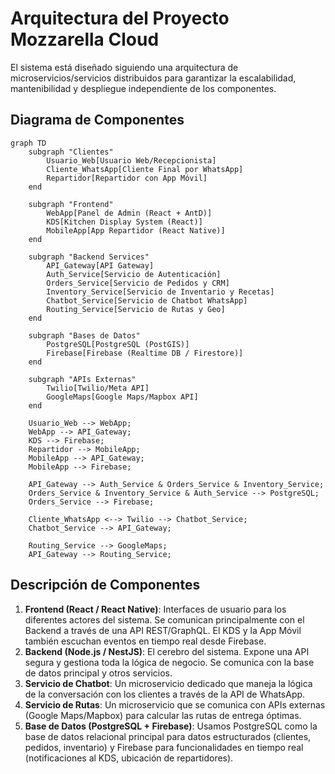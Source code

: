 # Arquitectura del Proyecto Mozzarella Cloud

El sistema está diseñado siguiendo una arquitectura de microservicios/servicios distribuidos para garantizar la escalabilidad, mantenibilidad y despliegue independiente de los componentes.

## Diagrama de Componentes

```mermaid
graph TD
    subgraph "Clientes"
        Usuario_Web[Usuario Web/Recepcionista]
        Cliente_WhatsApp[Cliente Final por WhatsApp]
        Repartidor[Repartidor con App Móvil]
    end

    subgraph "Frontend"
        WebApp[Panel de Admin (React + AntD)]
        KDS[Kitchen Display System (React)]
        MobileApp[App Repartidor (React Native)]
    end

    subgraph "Backend Services"
        API_Gateway[API Gateway]
        Auth_Service[Servicio de Autenticación]
        Orders_Service[Servicio de Pedidos y CRM]
        Inventory_Service[Servicio de Inventario y Recetas]
        Chatbot_Service[Servicio de Chatbot WhatsApp]
        Routing_Service[Servicio de Rutas y Geo]
    end

    subgraph "Bases de Datos"
        PostgreSQL[PostgreSQL (PostGIS)]
        Firebase[Firebase (Realtime DB / Firestore)]
    end

    subgraph "APIs Externas"
        Twilio[Twilio/Meta API]
        GoogleMaps[Google Maps/Mapbox API]
    end

    Usuario_Web --> WebApp;
    WebApp --> API_Gateway;
    KDS --> Firebase;
    Repartidor --> MobileApp;
    MobileApp --> API_Gateway;
    MobileApp --> Firebase;

    API_Gateway --> Auth_Service & Orders_Service & Inventory_Service;
    Orders_Service & Inventory_Service & Auth_Service --> PostgreSQL;
    Orders_Service --> Firebase;

    Cliente_WhatsApp <--> Twilio --> Chatbot_Service;
    Chatbot_Service --> API_Gateway;

    Routing_Service --> GoogleMaps;
    API_Gateway --> Routing_Service;
```

## Descripción de Componentes

1.  **Frontend (React / React Native)**: Interfaces de usuario para los diferentes actores del sistema. Se comunican principalmente con el Backend a través de una API REST/GraphQL. El KDS y la App Móvil también escuchan eventos en tiempo real desde Firebase.
2.  **Backend (Node.js / NestJS)**: El cerebro del sistema. Expone una API segura y gestiona toda la lógica de negocio. Se comunica con la base de datos principal y otros servicios.
3.  **Servicio de Chatbot**: Un microservicio dedicado que maneja la lógica de la conversación con los clientes a través de la API de WhatsApp.
4.  **Servicio de Rutas**: Un microservicio que se comunica con APIs externas (Google Maps/Mapbox) para calcular las rutas de entrega óptimas.
5.  **Base de Datos (PostgreSQL + Firebase)**: Usamos PostgreSQL como la base de datos relacional principal para datos estructurados (clientes, pedidos, inventario) y Firebase para funcionalidades en tiempo real (notificaciones al KDS, ubicación de repartidores).